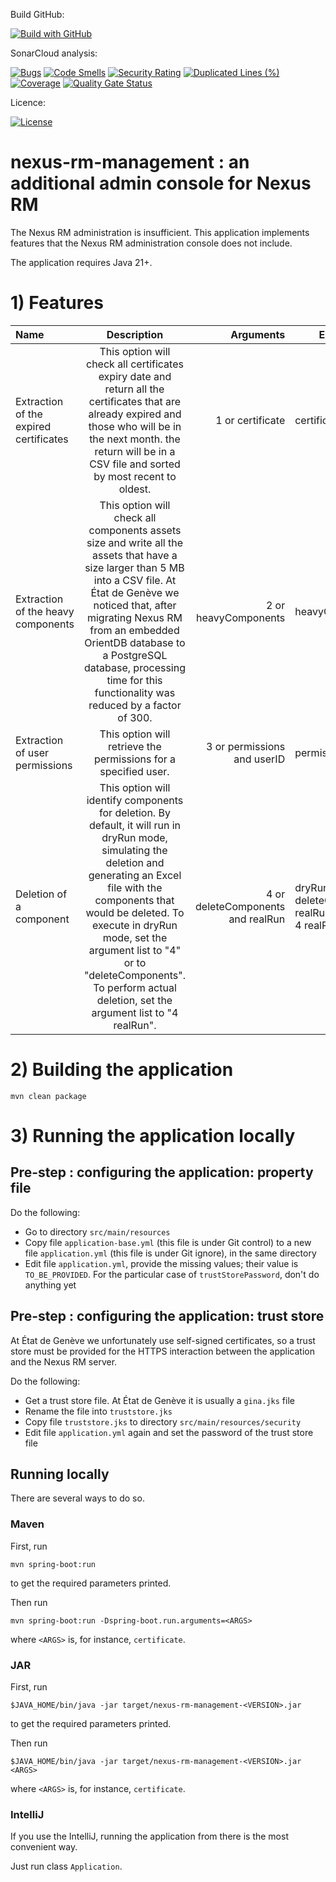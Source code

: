 Build GitHub:

[![Build with GitHub](https://github.com/republique-et-canton-de-geneve/nexus-rm-management/actions/workflows/maven.yml/badge.svg)](https://github.com/republique-et-canton-de-geneve/nexus-rm-management/blob/main/.github/workflows/maven.yml)

SonarCloud analysis:

[![Bugs](https://sonarcloud.io/api/project_badges/measure?project=republique-et-canton-de-geneve_nexus-rm-management&metric=bugs)](https://sonarcloud.io/summary/new_code?id=republique-et-canton-de-geneve_nexus-rm-management)
[![Code Smells](https://sonarcloud.io/api/project_badges/measure?project=republique-et-canton-de-geneve_nexus-rm-management&metric=code_smells)](https://sonarcloud.io/summary/new_code?id=republique-et-canton-de-geneve_nexus-rm-management)
[![Security Rating](https://sonarcloud.io/api/project_badges/measure?project=republique-et-canton-de-geneve_nexus-rm-management&metric=security_rating)](https://sonarcloud.io/summary/new_code?id=republique-et-canton-de-geneve_nexus-rm-management)
[![Duplicated Lines (%)](https://sonarcloud.io/api/project_badges/measure?project=republique-et-canton-de-geneve_nexus-rm-management&metric=duplicated_lines_density)](https://sonarcloud.io/summary/new_code?id=republique-et-canton-de-geneve_nexus-rm-management)
[![Coverage](https://sonarcloud.io/api/project_badges/measure?project=republique-et-canton-de-geneve_nexus-rm-management&metric=coverage)](https://sonarcloud.io/summary/new_code?id=republique-et-canton-de-geneve_nexus-rm-management)
[![Quality Gate Status](https://sonarcloud.io/api/project_badges/measure?project=republique-et-canton-de-geneve_nexus-rm-management&metric=alert_status)](https://sonarcloud.io/summary/new_code?id=republique-et-canton-de-geneve_nexus-rm-management)

Licence:

[![License](https://img.shields.io/badge/License-Apache_2.0-blue.svg)](https://opensource.org/licenses/Apache-2.0)

nexus-rm-management : an additional admin console for Nexus RM
==============================================================

The Nexus RM administration is insufficient.
This application implements features that the Nexus RM
administration console does not include.

The application requires Java 21+.

# 1) Features


| Name                                   |                                                                                                                                                                  Description                                                                                                                                                                   |                         Arguments | Example                                                  |
|:---------------------------------------|:----------------------------------------------------------------------------------------------------------------------------------------------------------------------------------------------------------------------------------------------------------------------------------------------------------------------------------------------:|----------------------------------:|----------------------------------------------------------|
| Extraction of the expired certificates |                                                          This option will check all certificates expiry date and return all the certificates that are already expired and those who will be in the next month. the return will be in a CSV file and sorted by most recent to oldest.                                                           |                  1 or certificate | certificate                                              |
| Extraction of the heavy components     |        This option will check all components assets size and write all the assets that have a size larger than 5 MB into a CSV file. At État de Genève we noticed that, after migrating Nexus RM from an embedded OrientDB database to a PostgreSQL database, processing time for this functionality was reduced by a factor of 300.         |              2 or heavyComponents | heavyComponents                                          |
| Extraction of user permissions         |                                                                                                                                        This option will retrieve the permissions for a specified user.                                                                                                                                         |       3 or permissions and userID | permissions U135                                         |
| Deletion of a component                | This option will identify components for deletion. By default, it will run in dryRun mode, simulating the deletion and generating an Excel file with the components that would be deleted. To execute in dryRun mode, set the argument list to "4" or to "deleteComponents". To perform actual deletion, set the argument list to "4 realRun". | 4 or deleteComponents and realRun | dryRun:<br> deleteComponents <br> realRun:<br> 4 realRun |


# 2) Building the application

```
mvn clean package
```

# 3) Running the application locally

## Pre-step : configuring the application: property file

Do the following:
- Go to directory `src/main/resources`
- Copy file `application-base.yml` (this file is under Git control)
  to a new file `application.yml` (this file is under Git ignore),
  in the same directory
- Edit file `application.yml`, provide the missing values;
  their value is `TO_BE_PROVIDED`.
  For the particular case of `trustStorePassword`, don't do anything yet

## Pre-step : configuring the application: trust store

At État de Genève we unfortunately use self-signed certificates, so a trust
store must be provided for the HTTPS interaction between the application and
the Nexus RM server.

Do the following:
- Get a trust store file.
  At État de Genève it is usually a `gina.jks` file
- Rename the file into `truststore.jks`
- Copy file `truststore.jks` to directory `src/main/resources/security`
- Edit file `application.yml` again and set the password of the trust store
  file

## Running locally

There are several ways to do so.

### Maven

First, run
```
mvn spring-boot:run
```
to get the required parameters printed.

Then run
```
mvn spring-boot:run -Dspring-boot.run.arguments=<ARGS>
```
where `<ARGS>` is, for instance, `certificate`.

### JAR

First, run
```
$JAVA_HOME/bin/java -jar target/nexus-rm-management-<VERSION>.jar
```
to get the required parameters printed.

Then run
```
$JAVA_HOME/bin/java -jar target/nexus-rm-management-<VERSION>.jar <ARGS>
```
where `<ARGS>` is, for instance, `certificate`.

### IntelliJ

If you use the IntelliJ, running the application from there is the most
convenient way.

Just run class `Application`.
